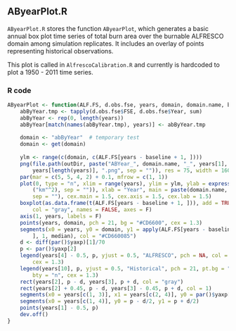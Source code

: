 


##
##
## AByearPlot.R

`AByearPlot.R` stores the function `AByearPlot`, which generates a basic annual box plot time series of total burn area over the burnable ALFRESCO domain among simulation replicates.
It includes an overlay of points representing historical observations.

This plot is called in `AlfrescoCalibration.R` and currently is hardcoded to plot a 1950 - 2011 time series.

### R code


```r
AByearPlot <- function(ALF.FS, d.obs.fse, years, domain, domain.name, baseline) {
    abByYear.tmp <- tapply(d.obs.fse$FSE, d.obs.fse$Year, sum)
    abByYear <- rep(0, length(years))
    abByYear[match(names(abByYear.tmp), years)] <- abByYear.tmp
    
    domain <- "abByYear"  # temporary test
    domain <- get(domain)
    
    ylm <- range(c(domain, c(ALF.FS[years - baseline + 1, ])))
    png(file.path(outDir, paste("ABYear_", domain.name, "_", years[1], "to", 
        years[length(years)], ".png", sep = "")), res = 75, width = 1600, height = 800)
    par(mar = c(5, 5, 4, 2) + 0.1, mfrow = c(1, 1))
    plot(0, type = "n", xlim = range(years), ylim = ylm, ylab = expression(paste(plain("Area Burn   "), 
        ("km"^2), sep = "")), xlab = "Year", main = paste(domain.name, " AB/Yr", 
        sep = ""), cex.main = 1.5, cex.axis = 1.5, cex.lab = 1.5)
    boxplot(as.data.frame(t(ALF.FS[years - baseline + 1, ])), add = TRUE, at = years, 
        col = "gray", names = FALSE, axes = F)
    axis(1, years, labels = F)
    points(years, domain, pch = 21, bg = "#CD6600", cex = 1.3)
    segments(x0 = years, y0 = domain, y1 = apply(ALF.FS[years - baseline + 1, 
        ], 1, median), col = "#CD660085")
    d <- diff(par()$yaxp)[1]/70
    p <- par()$yaxp[2]
    legend(years[4] - 0.5, p, yjust = 0.5, "ALFRESCO", pch = NA, col = NA, bty = "n", 
        cex = 1.3)
    legend(years[10], p, yjust = 0.5, "Historical", pch = 21, pt.bg = "#CD6600", 
        bty = "n", cex = 1.3)
    rect(years[2], p - d, years[3], p + d, col = "gray")
    rect(years[2] + 0.45, p - d, years[3] - 0.45, p + d, col = 1)
    segments(x0 = years[c(1, 3)], x1 = years[c(2, 4)], y0 = par()$yaxp[2], lty = 2)
    segments(x0 = years[c(1, 4)], y0 = p - d/2, y1 = p + d/2)
    points(years[1] - 0.5, p)
    dev.off()
}
```
